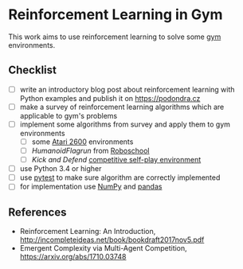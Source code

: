 # Reinforcement Learning in Gym

This work aims to use reinforcement learning to solve some [gym][1]
environments.

[1]: https://github.com/openai/gym (gym GitHub repository)

## Checklist

- [ ] write an introductory blog post about reinforcement learning
      with Python examples and publish it on https://podondra.cz
- [ ] make a survey of reinforcement learning algorithms
      which are applicable to gym's problems
- [ ] implement some algorithms from survey and apply them to gym environments
    - [ ] some [Atari 2600][7] environments
    - [ ] *HumanoidFlagrun* from [Roboschool][2]
    - [ ] *Kick and Defend* [competitive self-play environment][3]
- [ ] use Python 3.4 or higher
- [ ] use [pytest][4] to make sure algorithm are correctly implemented
- [ ] for implementation use [NumPy][5] and [pandas][6]

[2]: https://blog.openai.com/roboschool/ (Roboschool OpenAI Blog)
[3]: https://github.com/openai/multiagent-competition
     (Competitive Multi-Agent Environments)
[4]: https://docs.pytest.org/en/latest/ (pytest Documentation)
[5]: http://www.numpy.org/ (NumPy Documentation)
[6]: https://pandas.pydata.org/ (Python Data Analysis Library)
[7]: https://en.wikipedia.org/wiki/Atari_2600 (Atari 2600 Wikipedia)

## References

- Reinforcement Learning: An Introduction,
  http://incompleteideas.net/book/bookdraft2017nov5.pdf
- Emergent Complexity via Multi-Agent Competition,
  https://arxiv.org/abs/1710.03748
